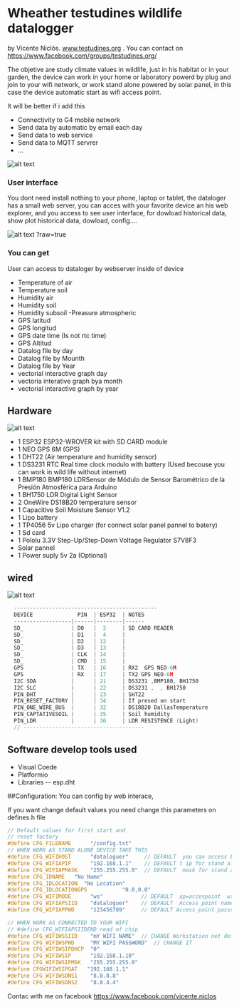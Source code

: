 # Wheather testudines wildlife datalogger
by Vicente Niclós. www.testudines.org
. You can contact on https://www.facebook.com/groups/testudines.org/

The objetive are study climate values in wildlife, just in his habitat or in your garden, the device can work in your home or laboratory powerd by plug and join to your wifi network, or work stand alone powered by solar panel, in this case the device automatic start as wifi access point. 

It will be better if i add this

- Connectivity to G4 mobile network 
- Send data by automatic by email each day
- Send data to web service
- Send data to MQTT servrer
- ...

![alt text](https://raw.githubusercontent.com/vniclos/Testudines-dataloger/8bc2f788723243d80b19a31c17c0ea811379fe02/dataloguer_documentacion/introducction%20datalogger%20idea.svg "dataloger tortoise wildlife" )

### User interface
You dont need install nothing to your phone, laptop or tablet, the dataloger has a small web server, you can acces with your favorite device an his web explorer,  and you  access to see user interface, for dowload historical data, show plot historical data, dowload, config....


![alt text](https://github.com/vniclos/Testudines-dataloger/blob/master/dataloguer_documentacion/IMG_0281.JPG "dataloger access" )
?raw=true

### You can get 
 User can access to dataloger by  webserver inside of device 
- Temperature of air
- Temperature soil
- Humidity air
- Humidity soil
- Humidity subsoil
-Preasure atmospheric
- GPS latitud
- GPS longitud
- GPS date time (Is not rtc time)
- GPS Altitud
- Datalog file by day
- Datalog file by Mounth
- Datalog file by Year
- vectorial interactive graph day
- vectoria interative graph bya month
- vectorial interactive graph by year
##
## Hardware
![alt text](https://raw.githubusercontent.com/vniclos/Testudines-dataloger/master/dataloguer_documentacion/61101117_2476235922409352_275601527328997376_o.jpg "dataloger hardware" )
- 1 ESP32  ESP32-WROVER  kit with SD CARD module
- 1 NEO GPS 6M  (GPS)
- 1 DHT22 (Air temperature and humidity sensor)
- 1 DS3231 RTC Real time clock modulo with battery (Used becouse you can work in wild life without internet)
- 1 BMP180 BMP180 LDRSensor de Módulo de Sensor Barométrico de la Presión Atmosférica para Arduino
- 1 BH1750  LDR Digital Light Sensor 
- 2 OneWire DS18B20 temperature sensor
- 1 Capacitive Soil Moisture Sensor V1.2
- 1 Lipo battery
- 1 TP4056 5v Lipo charger (for connect solar panel pannel to batery)
- 1 Sd card
- 1 Pololu 3.3V Step-Up/Step-Down Voltage Regulator S7V8F3
- Solar pannel
- 1 Power suply 5v 2a (Optional)


## wired

![alt text](https://github.com/vniclos/Testudines-dataloger/blob/master/dataloguer_documentacion/wired%20ESP32%20PINS%20USSED_01.svg "wired dataloger hardware" )
``` c++
  ---------------------------------------------
  DEVICE              PIN  | ESP32  | NOTES
  ------------------|------|--------|------
  SD_               | D0   |  2     | SD CARD READER
  SD_               | D1   |  4     |
  SD_               | D2   | 12     |
  SD_               | D3   | 13     |
  SD_               | CLK  | 14     |
  SD_               | CMD  | 15     |
  GPS               | TX   | 16     | RX2  GPS NEO-6M
  GPS               | RX   | 17     | TX2 GPS NEO-6M
  I2C SDA           |      | 21     | DS3231 ,BMP180, BH1750
  I2C SLC           |      | 22     | DS3231 ,  , BH1750
  PIN_DHT           |      | 23     | SHT22
  PIN_RESET_FACTORY |      | 34     | If presed on start
  PIN_ONE_WIRE_BUS  |      | 32     | DS18B20 DallasTemperature
  PIN_CAPTATIVESOIL |      | 35     | Soil humidity
  PIN_LDR           |      | 36     | LDR RESISTENCE (Light)
  // --------------------------------------

```

## Software develop tools used
- Visual Coede
- Platformio
- Libraries
-- esp.dht



##Configuration:
You can config by web interace, 

If you want change default values you need change this parameters on defines.h file
``` c++
// Default values for first start and
// reset factory
#define CFG_FILENAME      "/config.txt"
// WHEN WORK AS STAND ALONE DEVICE TAKE THIS 
#define CFG_WIFIHOST      "dataloguer"     // DEFAULT  you can access by http://dataloger.local
#define CFG_WIFIAPIP      "192.168.1.1"    // DEFAULT t ip for stand alone
#define CFG_WIFIAPMASK    "255.255.255.0"  // DEFAULT  mask for stand alone
#define CFG_IDNAME   "No Name"
#define CFG_IDLOCATION  "No Location"
#define CFG_IDLOCATIONGPS           "0.0,0.0"
#define CFG_WIFIMODE      "ws"            // DEFAULT  ap=accespoint  ws=workstation
#define CFG_WIFIAPSIID    "dataloguer"    // DEFAULT  Access point name
#define CFG_WIFIAPPWD     "123456789"     // DEFAULT Access point passord

// WHEN WORK AS CONNECTED TO YOUR WIFI
// #define CFG_WIFIAPSIIDEND read of chip
#define CFG_WIFIWSSIID    "mY WIFI NAME"  // CHANGE Workstation net default wifi network
#define CFG_WIFIWSPWD     "MY WIFI PASSWORD"  // CHANGE IT
#define CFG_WIFIWSIPDHCP  "0"
#define CFG_WIFIWSIP      "192.168.1.10"
#define CFG_WIFIWSIPMSK   "255.255.255.0"
#define CFGWIFIWSIPGAT   "192.168.1.1"
#define CFG_WIFIWSDNS1    "8.8.8.8"
#define CFG_WIFIWSDNS2    "8.8.4.4"

```

Contac with me on facebook 
https://www.facebook.com/vicente.niclos
